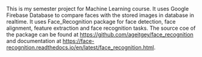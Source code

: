 This is my semester project for Machine Learning course. It uses Google Firebase Database to compare faces with the stored images in database in realtime. It uses Face_Recognition package for face detection, face alignment, feature extraction and face recognition tasks. The source coe of the package can be found at https://github.com/ageitgey/face_recognition and documentation at https://face-recognition.readthedocs.io/en/latest/face_recognition.html.
